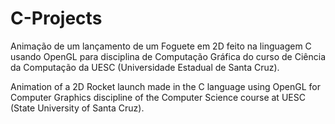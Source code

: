 # C-Projects

Animação de um lançamento de um Foguete em 2D feito na linguagem C usando OpenGL para disciplina de Computação Gráfica do curso de Ciência da Computação da UESC (Universidade Estadual de Santa Cruz).

Animation of a 2D Rocket launch made in the C language using OpenGL for Computer Graphics discipline of the Computer Science course at UESC (State University of Santa Cruz).
